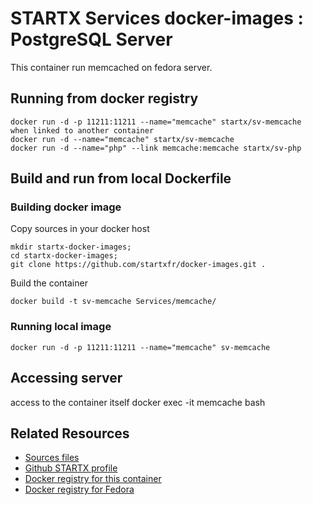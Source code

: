 # STARTX Services docker-images : PostgreSQL Server
This container run memcached on fedora server. 

## Running from docker registry

	docker run -d -p 11211:11211 --name="memcache" startx/sv-memcache
	when linked to another container
	docker run -d --name="memcache" startx/sv-memcache
	docker run -d --name="php" --link memcache:memcache startx/sv-php

## Build and run from local Dockerfile
### Building docker image
Copy sources in your docker host 

	mkdir startx-docker-images; 
	cd startx-docker-images;
	git clone https://github.com/startxfr/docker-images.git .

Build the container

	docker build -t sv-memcache Services/memcache/

### Running local image

	docker run -d -p 11211:11211 --name="memcache" sv-memcache

## Accessing server

access to the container itself
	docker exec -it memcache bash

## Related Resources
* [Sources files](https://github.com/startxfr/docker-images/tree/master/Services/memcache)
* [Github STARTX profile](https://github.com/startxfr/docker-images)
* [Docker registry for this container](https://registry.hub.docker.com/u/startx/sv-memcache/)
* [Docker registry for Fedora](https://registry.hub.docker.com/u/fedora/)